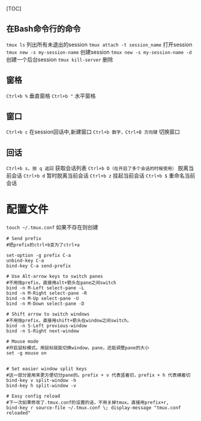 [TOC]

## 在Bash命令行的命令

`tmux ls`											列出所有未退出的session
`tmux attach -t session_name`			打开session
`tmux new -s my-session-name`		创建session
`tmux new -s my-session-name -d`		创建一个后台session
`tmux kill-server`				删除

## 窗格
`Ctrl+b %`  		垂直窗格
`Ctrl+b "` 			水平窗格

## 窗口

`Ctrl+b c` 	 										在session回话中,新建窗口
`Ctrl+b 数字，Ctrl+B 方向键`			切换窗口

## 回话
`Ctrl+b s，按 q 返回`			获取会话列表
`Ctrl+b D（在开启了多个会话的时候使用）`		脱离当前会话
`Ctrl+b d`				暂时脱离当前会话
`Ctrl+b z`					挂起当前会话
`Ctrl+b $`				重命名当前会话


# 配置文件

`touch ~/.tmux.conf`  如果不存在则创建

```
# Send prefix
#把prefix的ctrl+b变为了ctrl+a

set-option -g prefix C-a
unbind-key C-a
bind-key C-a send-prefix

# Use Alt-arrow keys to switch panes
#不用按prefix，直接用alt+箭头在pane之间switch
bind -n M-Left select-pane -L
bind -n M-Right select-pane -R
bind -n M-Up select-pane -U
bind -n M-Down select-pane -D

# Shift arrow to switch windows
#不用按prefix，直接用shift+箭头在window之间switch。
bind -n S-Left previous-window
bind -n S-Right next-window

# Mouse mode
#开启鼠标模式。用鼠标就能切换window，pane，还能调整pane的大小
set -g mouse on


# Set easier window split keys
#这一部分是用来更方便切分pane的。prefix + v 代表竖着切，prefix + h 代表横着切
bind-key v split-window -h
bind-key h split-window -v

# Easy config reload
#下一次如果修改了.tmux.conf的设置的话，不用关掉tmux。直接用prefix+r,
bind-key r source-file ~/.tmux.conf \; display-message "tmux.conf reloaded"

```